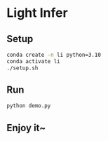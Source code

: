 # Light Infer

## Setup

```bash
conda create -n li python=3.10
conda activate li
./setup.sh
```

## Run

```bash
python demo.py
```

## Enjoy it~

